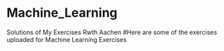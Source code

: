 # Machine_Learning
Solutions of  My Exercises Rwth Aachen
#Here are some of the exercises uploaded for Machine Learning Exercises

